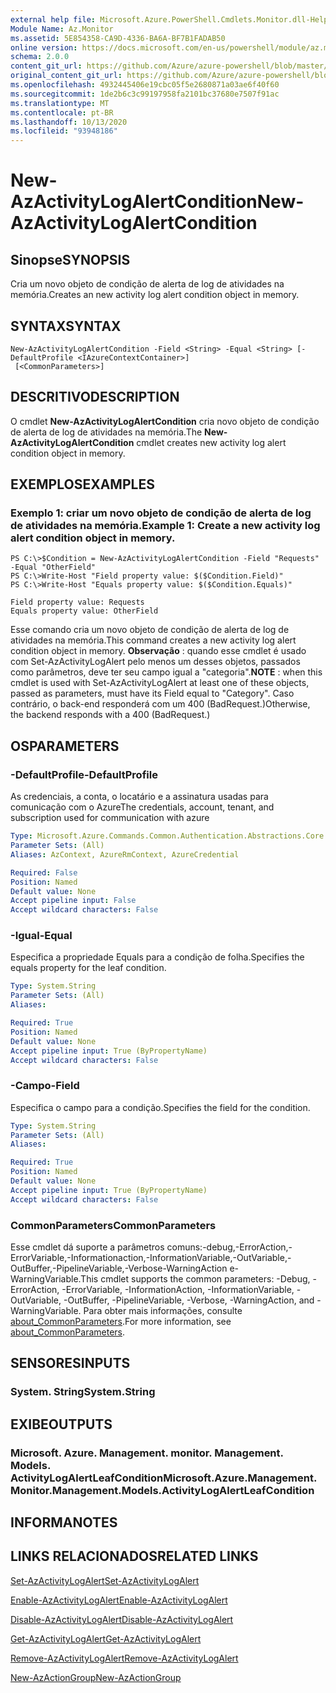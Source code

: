 ```yaml
---
external help file: Microsoft.Azure.PowerShell.Cmdlets.Monitor.dll-Help.xml
Module Name: Az.Monitor
ms.assetid: 5E854358-CA9D-4336-BA6A-BF7B1FADAB50
online version: https://docs.microsoft.com/en-us/powershell/module/az.monitor/new-azactivitylogalertcondition
schema: 2.0.0
content_git_url: https://github.com/Azure/azure-powershell/blob/master/src/Monitor/Monitor/help/New-AzActivityLogAlertCondition.md
original_content_git_url: https://github.com/Azure/azure-powershell/blob/master/src/Monitor/Monitor/help/New-AzActivityLogAlertCondition.md
ms.openlocfilehash: 4932445406e19cbc05f5e2680871a03ae6f40f60
ms.sourcegitcommit: 1de2b6c3c99197958fa2101bc37680e7507f91ac
ms.translationtype: MT
ms.contentlocale: pt-BR
ms.lasthandoff: 10/13/2020
ms.locfileid: "93948186"
---
```

# <span data-ttu-id="88b4e-101">New-AzActivityLogAlertCondition</span><span class="sxs-lookup"><span data-stu-id="88b4e-101">New-AzActivityLogAlertCondition</span></span>

## <span data-ttu-id="88b4e-102">Sinopse</span><span class="sxs-lookup"><span data-stu-id="88b4e-102">SYNOPSIS</span></span>
<span data-ttu-id="88b4e-103">Cria um novo objeto de condição de alerta de log de atividades na memória.</span><span class="sxs-lookup"><span data-stu-id="88b4e-103">Creates an new activity log alert condition object in memory.</span></span>

## <span data-ttu-id="88b4e-104">SYNTAX</span><span class="sxs-lookup"><span data-stu-id="88b4e-104">SYNTAX</span></span>

```
New-AzActivityLogAlertCondition -Field <String> -Equal <String> [-DefaultProfile <IAzureContextContainer>]
 [<CommonParameters>]
```

## <span data-ttu-id="88b4e-105">DESCRITIVO</span><span class="sxs-lookup"><span data-stu-id="88b4e-105">DESCRIPTION</span></span>
<span data-ttu-id="88b4e-106">O cmdlet **New-AzActivityLogAlertCondition** cria novo objeto de condição de alerta de log de atividades na memória.</span><span class="sxs-lookup"><span data-stu-id="88b4e-106">The **New-AzActivityLogAlertCondition** cmdlet creates new activity log alert condition object in memory.</span></span>

## <span data-ttu-id="88b4e-107">EXEMPLOS</span><span class="sxs-lookup"><span data-stu-id="88b4e-107">EXAMPLES</span></span>

### <span data-ttu-id="88b4e-108">Exemplo 1: criar um novo objeto de condição de alerta de log de atividades na memória.</span><span class="sxs-lookup"><span data-stu-id="88b4e-108">Example 1: Create a new activity log alert condition object in memory.</span></span>
```
PS C:\>$Condition = New-AzActivityLogAlertCondition -Field "Requests" -Equal "OtherField"
PS C:\>Write-Host "Field property value: $($Condition.Field)"
PS C:\>Write-Host "Equals property value: $($Condition.Equals)"

Field property value: Requests
Equals property value: OtherField
```

<span data-ttu-id="88b4e-109">Esse comando cria um novo objeto de condição de alerta de log de atividades na memória.</span><span class="sxs-lookup"><span data-stu-id="88b4e-109">This command creates a new activity log alert condition object in memory.</span></span>
<span data-ttu-id="88b4e-110">**Observação** : quando esse cmdlet é usado com Set-AzActivityLogAlert pelo menos um desses objetos, passados como parâmetros, deve ter seu campo igual a "categoria".</span><span class="sxs-lookup"><span data-stu-id="88b4e-110">**NOTE** : when this cmdlet is used with Set-AzActivityLogAlert at least one of these objects, passed as parameters, must have its Field equal to "Category".</span></span> <span data-ttu-id="88b4e-111">Caso contrário, o back-end responderá com um 400 (BadRequest.)</span><span class="sxs-lookup"><span data-stu-id="88b4e-111">Otherwise, the backend responds with a 400 (BadRequest.)</span></span>

## <span data-ttu-id="88b4e-112">OS</span><span class="sxs-lookup"><span data-stu-id="88b4e-112">PARAMETERS</span></span>

### <span data-ttu-id="88b4e-113">-DefaultProfile</span><span class="sxs-lookup"><span data-stu-id="88b4e-113">-DefaultProfile</span></span>
<span data-ttu-id="88b4e-114">As credenciais, a conta, o locatário e a assinatura usadas para comunicação com o Azure</span><span class="sxs-lookup"><span data-stu-id="88b4e-114">The credentials, account, tenant, and subscription used for communication with azure</span></span>

```yaml
Type: Microsoft.Azure.Commands.Common.Authentication.Abstractions.Core.IAzureContextContainer
Parameter Sets: (All)
Aliases: AzContext, AzureRmContext, AzureCredential

Required: False
Position: Named
Default value: None
Accept pipeline input: False
Accept wildcard characters: False
```

### <span data-ttu-id="88b4e-115">-Igual</span><span class="sxs-lookup"><span data-stu-id="88b4e-115">-Equal</span></span>
<span data-ttu-id="88b4e-116">Especifica a propriedade Equals para a condição de folha.</span><span class="sxs-lookup"><span data-stu-id="88b4e-116">Specifies the equals property for the leaf condition.</span></span>

```yaml
Type: System.String
Parameter Sets: (All)
Aliases:

Required: True
Position: Named
Default value: None
Accept pipeline input: True (ByPropertyName)
Accept wildcard characters: False
```

### <span data-ttu-id="88b4e-117">-Campo</span><span class="sxs-lookup"><span data-stu-id="88b4e-117">-Field</span></span>
<span data-ttu-id="88b4e-118">Especifica o campo para a condição.</span><span class="sxs-lookup"><span data-stu-id="88b4e-118">Specifies the field for the condition.</span></span>

```yaml
Type: System.String
Parameter Sets: (All)
Aliases:

Required: True
Position: Named
Default value: None
Accept pipeline input: True (ByPropertyName)
Accept wildcard characters: False
```

### <span data-ttu-id="88b4e-119">CommonParameters</span><span class="sxs-lookup"><span data-stu-id="88b4e-119">CommonParameters</span></span>
<span data-ttu-id="88b4e-120">Esse cmdlet dá suporte a parâmetros comuns:-debug,-ErrorAction,-ErrorVariable,-Informationaction,-InformationVariable,-OutVariable,-OutBuffer,-PipelineVariable,-Verbose-WarningAction e-WarningVariable.</span><span class="sxs-lookup"><span data-stu-id="88b4e-120">This cmdlet supports the common parameters: -Debug, -ErrorAction, -ErrorVariable, -InformationAction, -InformationVariable, -OutVariable, -OutBuffer, -PipelineVariable, -Verbose, -WarningAction, and -WarningVariable.</span></span> <span data-ttu-id="88b4e-121">Para obter mais informações, consulte [about_CommonParameters](http://go.microsoft.com/fwlink/?LinkID=113216).</span><span class="sxs-lookup"><span data-stu-id="88b4e-121">For more information, see [about_CommonParameters](http://go.microsoft.com/fwlink/?LinkID=113216).</span></span>

## <span data-ttu-id="88b4e-122">SENSORES</span><span class="sxs-lookup"><span data-stu-id="88b4e-122">INPUTS</span></span>

### <span data-ttu-id="88b4e-123">System. String</span><span class="sxs-lookup"><span data-stu-id="88b4e-123">System.String</span></span>

## <span data-ttu-id="88b4e-124">EXIBE</span><span class="sxs-lookup"><span data-stu-id="88b4e-124">OUTPUTS</span></span>

### <span data-ttu-id="88b4e-125">Microsoft. Azure. Management. monitor. Management. Models. ActivityLogAlertLeafCondition</span><span class="sxs-lookup"><span data-stu-id="88b4e-125">Microsoft.Azure.Management.Monitor.Management.Models.ActivityLogAlertLeafCondition</span></span>

## <span data-ttu-id="88b4e-126">INFORMA</span><span class="sxs-lookup"><span data-stu-id="88b4e-126">NOTES</span></span>

## <span data-ttu-id="88b4e-127">LINKS RELACIONADOS</span><span class="sxs-lookup"><span data-stu-id="88b4e-127">RELATED LINKS</span></span>

[<span data-ttu-id="88b4e-128">Set-AzActivityLogAlert</span><span class="sxs-lookup"><span data-stu-id="88b4e-128">Set-AzActivityLogAlert</span></span>](./Set-AzActivityLogAlert.md)

[<span data-ttu-id="88b4e-129">Enable-AzActivityLogAlert</span><span class="sxs-lookup"><span data-stu-id="88b4e-129">Enable-AzActivityLogAlert</span></span>](./Enable-AzActivityLogAlert.md)

[<span data-ttu-id="88b4e-130">Disable-AzActivityLogAlert</span><span class="sxs-lookup"><span data-stu-id="88b4e-130">Disable-AzActivityLogAlert</span></span>](./Disable-AzActivityLogAlert.md)

[<span data-ttu-id="88b4e-131">Get-AzActivityLogAlert</span><span class="sxs-lookup"><span data-stu-id="88b4e-131">Get-AzActivityLogAlert</span></span>](./Get-AzActivityLogAlert.md)

[<span data-ttu-id="88b4e-132">Remove-AzActivityLogAlert</span><span class="sxs-lookup"><span data-stu-id="88b4e-132">Remove-AzActivityLogAlert</span></span>](./Remove-AzActivityLogAlert.md)

[<span data-ttu-id="88b4e-133">New-AzActionGroup</span><span class="sxs-lookup"><span data-stu-id="88b4e-133">New-AzActionGroup</span></span>](./Get-AzActionGroup.md)
